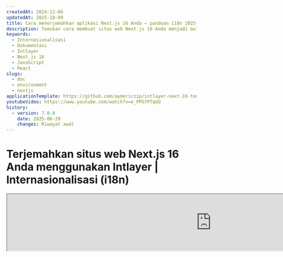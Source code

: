 ```yaml
---
createdAt: 2024-12-06
updatedAt: 2025-10-09
title: Cara menerjemahkan aplikasi Next.js 16 Anda – panduan i18n 2025
description: Temukan cara membuat situs web Next.js 16 Anda menjadi multibahasa. Ikuti dokumentasi untuk melakukan internasionalisasi (i18n) dan menerjemahkannya.
keywords:
  - Internasionalisasi
  - Dokumentasi
  - Intlayer
  - Next.js 16
  - JavaScript
  - React
slugs:
  - doc
  - environment
  - nextjs
applicationTemplate: https://github.com/aymericzip/intlayer-next-16-template
youtubeVideo: https://www.youtube.com/watch?v=e_PPG7PTqGU
history:
  - version: 7.0.0
    date: 2025-06-29
    changes: Riwayat awal
---
```


# Terjemahkan situs web Next.js 16 Anda menggunakan Intlayer | Internasionalisasi (i18n)

<iframe title="Solusi i18n terbaik untuk Next.js? Temukan Intlayer" class="m-auto aspect-[16/9] w-full overflow-hidden rounded-lg border-0" allow="autoplay; gyroscope;" loading="lazy" width="1080" height="auto" src="https://www.youtube.com/embed/e_PPG7PTqGU?autoplay=0&amp;origin=http://intlayer.org&amp;controls=0&amp;rel=1"/>

Lihat [Template Aplikasi](https://github.com/aymericzip/intlayer-next-16-template) di GitHub.

## Apa itu Intlayer?

**Intlayer** adalah perpustakaan internasionalisasi (i18n) sumber terbuka yang inovatif, dirancang untuk menyederhanakan dukungan multibahasa dalam aplikasi web modern. Intlayer terintegrasi mulus dengan kerangka kerja terbaru **Next.js 16**, termasuk **App Router** yang kuat. Ini dioptimalkan untuk bekerja dengan **Server Components** agar rendering lebih efisien dan sepenuhnya kompatibel dengan [**Turbopack**](https://nextjs.org/docs/architecture/turbopack).

Dengan Intlayer, Anda dapat:

- **Mengelola terjemahan dengan mudah** menggunakan kamus deklaratif pada tingkat komponen.
- **Melokalkan metadata**, rute, dan konten secara dinamis.
- **Mengakses terjemahan di komponen sisi klien dan sisi server**.
- **Memastikan dukungan TypeScript** dengan tipe yang dihasilkan secara otomatis, meningkatkan autocompletion dan deteksi kesalahan.
- **Manfaatkan fitur canggih**, seperti deteksi dan pengalihan locale secara dinamis.

> Intlayer kompatibel dengan Next.js 12, 13, 14, dan 16. Jika Anda menggunakan Next.js Page Router, Anda dapat merujuk ke [panduan ini](https://github.com/aymericzip/intlayer/blob/main/docs/docs/id/intlayer_with_nextjs_page_router.md). Untuk Next.js 12, 13, 14 dengan App Router, lihat [panduan ini](https://github.com/aymericzip/intlayer/blob/main/docs/docs/id/intlayer_with_nextjs_14.md).

---

## Panduan Langkah demi Langkah untuk Mengatur Intlayer di Aplikasi Next.js

### Langkah 1: Instalasi Dependensi

Instal paket yang diperlukan menggunakan npm:

```bash packageManager="npm"
npm install intlayer next-intlayer
```

```bash packageManager="pnpm"
pnpm add intlayer next-intlayer
```

```bash packageManager="yarn"
yarn add intlayer next-intlayer
```

- **intlayer**

  Paket inti yang menyediakan alat internasionalisasi untuk manajemen konfigurasi, terjemahan, [deklarasi konten](https://github.com/aymericzip/intlayer/blob/main/docs/docs/id/dictionary/content_file.md), transpile, dan [perintah CLI](https://github.com/aymericzip/intlayer/blob/main/docs/docs/id/intlayer_cli.md).

- **next-intlayer**

Paket yang mengintegrasikan Intlayer dengan Next.js. Paket ini menyediakan context providers dan hooks untuk internasionalisasi Next.js. Selain itu, paket ini juga menyertakan plugin Next.js untuk mengintegrasikan Intlayer dengan [Webpack](https://webpack.js.org/) atau [Turbopack](https://nextjs.org/docs/app/api-reference/turbopack), serta proxy untuk mendeteksi locale pilihan pengguna, mengelola cookie, dan menangani pengalihan URL.

### Langkah 2: Konfigurasikan Proyek Anda

Buat file konfigurasi untuk mengatur bahasa aplikasi Anda:

```typescript fileName="intlayer.config.ts" codeFormat="typescript"
import { Locales, type IntlayerConfig } from "intlayer";

const config: IntlayerConfig = {
  internationalization: {
    locales: [
      Locales.ENGLISH,
      Locales.FRENCH,
      Locales.SPANISH,
      // Locale lain Anda
    ],
    defaultLocale: Locales.ENGLISH,
  },
};

export default config;
```

```javascript fileName="intlayer.config.mjs" codeFormat="esm"
import { Locales } from "intlayer";

/** @type {import('intlayer').IntlayerConfig} */
const config = {
  internationalization: {
    locales: [
      Locales.ENGLISH,
      Locales.FRENCH,
      Locales.SPANISH,
      // Locale lain Anda
    ],
    defaultLocale: Locales.ENGLISH,
  },
};

export default config;
```

```javascript fileName="intlayer.config.cjs" codeFormat="commonjs"
const { Locales } = require("intlayer");

/** @type {import('intlayer').IntlayerConfig} */
const config = {
  internationalization: {
    locales: [
      Locales.ENGLISH,
      Locales.FRENCH,
      Locales.SPANISH,
      // Locale lain Anda
    ],
    defaultLocale: Locales.ENGLISH,
  },
};

module.exports = config;
```

> Melalui file konfigurasi ini, Anda dapat mengatur URL yang dilokalkan, pengalihan proxy, nama cookie, lokasi dan ekstensi deklarasi konten Anda, menonaktifkan log Intlayer di konsol, dan lainnya. Untuk daftar lengkap parameter yang tersedia, lihat [dokumentasi konfigurasi](https://github.com/aymericzip/intlayer/blob/main/docs/docs/id/configuration.md).

### Langkah 3: Integrasikan Intlayer dalam Konfigurasi Next.js Anda

Konfigurasikan setup Next.js Anda untuk menggunakan Intlayer:

```typescript fileName="next.config.ts" codeFormat="typescript"
import type { NextConfig } from "next";
import { withIntlayer } from "next-intlayer/server";

const nextConfig: NextConfig = {
  /* opsi konfigurasi di sini */
};

export default withIntlayer(nextConfig);
```

```typescript fileName="next.config.mjs" codeFormat="esm"
import { withIntlayer } from "next-intlayer/server";

/** @type {import('next').NextConfig} */
const nextConfig = {
  /* opsi konfigurasi di sini */
};

export default withIntlayer(nextConfig);
```

```typescript fileName="next.config.cjs" codeFormat="commonjs"
const { withIntlayer } = require("next-intlayer/server");

/** @type {import('next').NextConfig} */
const nextConfig = {
  /* opsi konfigurasi di sini */
};

module.exports = withIntlayer(nextConfig);
```

> Plugin Next.js `withIntlayer()` digunakan untuk mengintegrasikan Intlayer dengan Next.js. Plugin ini memastikan pembuatan file deklarasi konten dan memantau file tersebut dalam mode pengembangan. Plugin ini mendefinisikan variabel lingkungan Intlayer dalam lingkungan [Webpack](https://webpack.js.org/) atau [Turbopack](https://nextjs.org/docs/app/api-reference/turbopack). Selain itu, plugin ini menyediakan alias untuk mengoptimalkan performa dan memastikan kompatibilitas dengan komponen server.

> Fungsi `withIntlayer()` adalah fungsi promise. Fungsi ini memungkinkan persiapan kamus intlayer sebelum proses build dimulai. Jika Anda ingin menggunakannya bersama plugin lain, Anda dapat menggunakan `await`. Contoh:
>
> ```tsx
> const nextConfig = await withIntlayer(nextConfig);
> const nextConfigWithOtherPlugins = withOtherPlugins(nextConfig);
>
> export default nextConfigWithOtherPlugins;
> ```
>
> Jika Anda ingin menggunakannya secara sinkron, Anda dapat menggunakan fungsi `withIntlayerSync()`. Contoh:
>
> ```tsx
> const nextConfig = withIntlayerSync(nextConfig);
> const nextConfigWithOtherPlugins = withOtherPlugins(nextConfig);
>
> export default nextConfigWithOtherPlugins;
> ```

### Langkah 4: Definisikan Rute Locale Dinamis

Hapus semua dari `RootLayout` dan ganti dengan kode berikut:

```tsx {3} fileName="src/app/layout.tsx" codeFormat="typescript"
import type { PropsWithChildren, FC } from "react";
import "./globals.css";

const RootLayout: FC<PropsWithChildren> = ({ children }) => (
  // Anda masih dapat membungkus children dengan provider lain, seperti `next-themes`, `react-query`, `framer-motion`, dll.
  <>{children}</>
);

export default RootLayout;
```

```jsx {3} fileName="src/app/layout.mjx" codeFormat="esm"
import "./globals.css";

const RootLayout = ({ children }) => (
  // Anda masih dapat membungkus children dengan penyedia lain, seperti `next-themes`, `react-query`, `framer-motion`, dll.
  <>{children}</>
);

export default RootLayout;
```

```jsx {1,8} fileName="src/app/layout.csx" codeFormat="commonjs"
require("./globals.css");

const RootLayout = ({ children }) => (
  // Anda masih dapat membungkus children dengan penyedia lain, seperti `next-themes`, `react-query`, `framer-motion`, dll.
  <>{children}</>
);

module.exports = {
  default: RootLayout,
  generateStaticParams,
};
```

> Menjaga komponen `RootLayout` tetap kosong memungkinkan untuk mengatur atribut [`lang`](https://developer.mozilla.org/fr/docs/Web/HTML/Global_attributes/lang) dan [`dir`](https://developer.mozilla.org/fr/docs/Web/HTML/Global_attributes/dir) pada tag `<html>`.

Untuk mengimplementasikan routing dinamis, sediakan jalur untuk locale dengan menambahkan layout baru di direktori `[locale]` Anda:

```tsx fileName="src/app/[locale]/layout.tsx" codeFormat="typescript"
import type { NextLayoutIntlayer } from "next-intlayer";
import { Inter } from "next/font/google";
import { getHTMLTextDir } from "intlayer";

const inter = Inter({ subsets: ["latin"] });

const LocaleLayout: NextLayoutIntlayer = async ({ children, params }) => {
  const { locale } = await params;
  return (
    <html lang={locale} dir={getHTMLTextDir(locale)}>
      <body className={inter.className}>{children}</body>
    </html>
  );
};

export default LocaleLayout;
```

```jsx fileName="src/app/[locale]/layout.mjx" codeFormat="esm"
import { getHTMLTextDir } from "intlayer";

const inter = Inter({ subsets: ["latin"] });

const LocaleLayout = async ({ children, params: { locale } }) => {
  const { locale } = await params;
  return (
    <html lang={locale} dir={getHTMLTextDir(locale)}>
      <body className={inter.className}>{children}</body>
    </html>
  );
};

export default LocaleLayout;
```

```jsx fileName="src/app/[locale]/layout.csx" codeFormat="commonjs"
const { Inter } = require("next/font/google");
const { getHTMLTextDir } = require("intlayer");

const inter = Inter({ subsets: ["latin"] });

const LocaleLayout = async ({ children, params: { locale } }) => {
  const { locale } = await params;
  return (
    <html lang={locale} dir={getHTMLTextDir(locale)}>
      <body className={inter.className}>{children}</body>
    </html>
  );
};

module.exports = LocaleLayout;
```

> Segmen jalur `[locale]` digunakan untuk menentukan locale. Contoh: `/en-US/about` akan merujuk ke `en-US` dan `/fr/about` ke `fr`.

> Pada tahap ini, Anda akan menemui error: `Error: Missing <html> and <body> tags in the root layout.`. Ini diharapkan karena file `/app/page.tsx` tidak lagi digunakan dan dapat dihapus. Sebagai gantinya, segmen path `[locale]` akan mengaktifkan halaman `/app/[locale]/page.tsx`. Akibatnya, halaman akan dapat diakses melalui path seperti `/en`, `/fr`, `/es` di browser Anda. Untuk mengatur locale default sebagai halaman root, lihat pengaturan `proxy` pada langkah 7.

Kemudian, implementasikan fungsi `generateStaticParams` di Layout aplikasi Anda.

```tsx {1} fileName="src/app/[locale]/layout.tsx" codeFormat="typescript"
export { generateStaticParams } from "next-intlayer"; // Baris yang harus ditambahkan

const LocaleLayout: NextLayoutIntlayer = async ({ children, params }) => {
  /*... Sisa kode */
};

export default LocaleLayout;
```

```jsx {1} fileName="src/app/[locale]/layout.mjx" codeFormat="esm"
export { generateStaticParams } from "next-intlayer"; // Baris untuk disisipkan

const LocaleLayout = async ({ children, params: { locale } }) => {
  /*... Sisa kode*/
};

// ... Sisa kode
```

```jsx {1,7} fileName="src/app/[locale]/layout.csx" codeFormat="commonjs"
const { generateStaticParams } = require("next-intlayer"); // Baris untuk disisipkan

const LocaleLayout = async ({ children, params: { locale } }) => {
  /*... Sisa kode*/
};

module.exports = { default: LocaleLayout, generateStaticParams };
```

> `generateStaticParams` memastikan bahwa aplikasi Anda membangun terlebih dahulu halaman-halaman yang diperlukan untuk semua lokal, mengurangi komputasi saat runtime dan meningkatkan pengalaman pengguna. Untuk detail lebih lanjut, lihat [dokumentasi Next.js tentang generateStaticParams](https://nextjs.org/docs/app/building-your-application/rendering/static-and-dynamic-rendering#generate-static-params).

> Intlayer bekerja dengan `export const dynamic = 'force-static';` untuk memastikan bahwa halaman-halaman dibangun terlebih dahulu untuk semua lokal.

### Langkah 5: Deklarasikan Konten Anda

Buat dan kelola deklarasi konten Anda untuk menyimpan terjemahan:

```tsx fileName="src/app/[locale]/page.content.ts" contentDeclarationFormat="typescript"
import { t, type Dictionary } from "intlayer";

const pageContent = {
  key: "page",
  content: {
    getStarted: {
      main: t({
        en: "Get started by editing",
        fr: "Commencez par éditer",
        es: "Comience por editar",
      }),
      pageLink: "src/app/page.tsx",
    },
  },
} satisfies Dictionary;

export default pageContent;
```

```javascript fileName="src/app/[locale]/page.content.mjs" contentDeclarationFormat="esm"
import { t } from "intlayer";

/** @type {import('intlayer').Dictionary} */
const pageContent = {
  key: "page",
  content: {
    getStarted: {
      main: t({
        en: "Mulailah dengan mengedit",
        fr: "Commencez par éditer",
        es: "Comience por editar",
      }),
      pageLink: "src/app/page.tsx",
    },
  },
};

export default pageContent;
```

```javascript fileName="src/app/[locale]/page.content.cjs" contentDeclarationFormat="commonjs"
const { t } = require("intlayer");

/** @type {import('intlayer').Dictionary} */
const pageContent = {
  key: "page",
  content: {
    getStarted: {
      main: t({
        en: "Get started by editing",
        fr: "Commencez par éditer",
        es: "Comience por editar",
        id: "Mulai dengan mengedit",
      }),
      pageLink: "src/app/page.tsx",
    },
  },
};

module.exports = pageContent;
```

```json fileName="src/app/[locale]/page.content.json" contentDeclarationFormat="json"
{
  "$schema": "https://intlayer.org/schema.json",
  "key": "page",
  "content": {
    "getStarted": {
      "nodeType": "translation",
      "translation": {
        "en": "Get started by editing",
        "fr": "Commencez par éditer",
        "es": "Comience por editar",
        "id": "Mulai dengan mengedit"
      }
    },
    "pageLink": "src/app/page.tsx"
  }
}
```

> Deklarasi konten Anda dapat didefinisikan di mana saja dalam aplikasi Anda selama sudah dimasukkan ke dalam direktori `contentDir` (secara default, `./src`). Dan sesuai dengan ekstensi file deklarasi konten (secara default, `.content.{json,ts,tsx,js,jsx,mjs,mjx,cjs,cjx}`).

> Untuk detail lebih lanjut, lihat [dokumentasi deklarasi konten](https://github.com/aymericzip/intlayer/blob/main/docs/docs/id/dictionary/content_file.md).

### Langkah 6: Memanfaatkan Konten dalam Kode Anda

Akses kamus konten Anda di seluruh aplikasi:

```tsx fileName="src/app/[locale]/page.tsx" codeFormat="typescript"
import type { FC } from "react";
import { ClientComponentExample } from "@components/ClientComponentExample";
import { ServerComponentExample } from "@components/ServerComponentExample";
import { type NextPageIntlayer, IntlayerClientProvider } from "next-intlayer";
import { IntlayerServerProvider, useIntlayer } from "next-intlayer/server";

const PageContent: FC = () => {
  const content = useIntlayer("page");

  return (
    <>
      <p>{content.getStarted.main}</p> {/* Mengakses teks utama dari konten */}
      <code>{content.getStarted.pageLink}</code>{" "}
      {/* Menampilkan tautan halaman dari konten */}
    </>
  );
};

const Page: NextPageIntlayer = async ({ params }) => {
  const { locale } = await params;

  return (
    <IntlayerServerProvider locale={locale}>
      <PageContent />
      <ServerComponentExample />

      <IntlayerClientProvider locale={locale}>
        <ClientComponentExample />
      </IntlayerClientProvider>
    </IntlayerServerProvider>
  );
};

export default Page;
```

```jsx fileName="src/app/[locale]/page.mjx" codeFormat="esm"
import { ClientComponentExample } from "@components/ClientComponentExample";
import { ServerComponentExample } from "@components/ServerComponentExample";
import { IntlayerClientProvider } from "next-intlayer";
import { IntlayerServerProvider, useIntlayer } from "next-intlayer/server";

const PageContent = () => {
  const content = useIntlayer("page");

  return (
    <>
      <p>{content.getStarted.main}</p>{" "}
      {/* Menampilkan teks utama dari konten */}
      <code>{content.getStarted.pageLink}</code>{" "}
      {/* Menampilkan tautan halaman dari konten */}
    </>
  );
};

const Page = async ({ params }) => {
  const { locale } = await params;

  return (
    <IntlayerServerProvider locale={locale}>
      <PageContent />
      <ServerComponentExample />

      <IntlayerClientProvider locale={locale}>
        <ClientComponentExample />
      </IntlayerClientProvider>
    </IntlayerServerProvider>
  );
};

export default Page;
```

```jsx fileName="src/app/[locale]/page.csx" codeFormat="commonjs"
import { ClientComponentExample } from "@components/ClientComponentExample";
import { ServerComponentExample } from "@components/ServerComponentExample";
import { IntlayerClientProvider } from "next-intlayer";
import { IntlayerServerProvider, useIntlayer } from "next-intlayer/server";

const PageContent = () => {
  const content = useIntlayer("page");

  return (
    <>
      <p>{content.getStarted.main}</p>
      <code>{content.getStarted.pageLink}</code>
    </>
  );
};

const Page = async ({ params }) => {
  const { locale } = await params;

  return (
    <IntlayerServerProvider locale={locale}>
      <PageContent />
      <ServerComponentExample />

      <IntlayerClientProvider locale={locale}>
        <ClientComponentExample />
      </IntlayerClientProvider>
    </IntlayerServerProvider>
  );
};
```

- **`IntlayerClientProvider`** digunakan untuk menyediakan locale ke komponen sisi klien. Ini dapat ditempatkan di komponen induk mana pun, termasuk layout. Namun, menempatkannya di layout sangat disarankan karena Next.js membagikan kode layout di seluruh halaman, sehingga menjadi lebih efisien. Dengan menggunakan `IntlayerClientProvider` di layout, Anda menghindari inisialisasi ulang untuk setiap halaman, meningkatkan kinerja dan menjaga konteks lokalisasi yang konsisten di seluruh aplikasi Anda.
- **`IntlayerServerProvider`** digunakan untuk menyediakan locale ke anak server. Ini tidak dapat ditempatkan di layout.

> Layout dan halaman tidak dapat berbagi konteks server yang sama karena sistem konteks server didasarkan pada penyimpanan data per permintaan (melalui mekanisme [cache React](https://react.dev/reference/react/cache)), yang menyebabkan setiap "konteks" dibuat ulang untuk segmen aplikasi yang berbeda. Menempatkan provider di layout bersama akan memecah isolasi ini, sehingga mencegah propagasi nilai konteks server yang benar ke komponen server Anda.

```tsx {4,7} fileName="src/components/ClientComponentExample.tsx" codeFormat="typescript"
"use client";

import type { FC } from "react";
import { useIntlayer } from "next-intlayer";

export const ClientComponentExample: FC = () => {
  const content = useIntlayer("client-component-example"); // Membuat deklarasi konten terkait

  return (
    <div>
      <h2>{content.title}</h2>
      <p>{content.content}</p>
    </div>
  );
};
```

```jsx {3,6} fileName="src/components/ClientComponentExample.mjx" codeFormat="esm"
"use client";

import { useIntlayer } from "next-intlayer";

const ClientComponentExample = () => {
  const content = useIntlayer("client-component-example"); // Membuat deklarasi konten terkait

  return (
    <div>
      <h2>{content.title}</h2>
      <p>{content.content}</p>
    </div>
  );
};
```

```jsx {3,6} fileName="src/components/ClientComponentExample.csx" codeFormat="commonjs"
"use client";

const { useIntlayer } = require("next-intlayer");

const ClientComponentExample = () => {
  const content = useIntlayer("client-component-example"); // Membuat deklarasi konten terkait

  return (
    <div>
      <h2>{content.title}</h2>
      <p>{content.content}</p>
    </div>
  );
};
```

```tsx {2} fileName="src/components/ServerComponentExample.tsx"  codeFormat="typescript"
import type { FC } from "react";
import { useIntlayer } from "next-intlayer/server";

export const ServerComponentExample: FC = () => {
  const content = useIntlayer("server-component-example"); // Membuat deklarasi konten terkait

  return (
    <div>
      <h2>{content.title}</h2>
      <p>{content.content}</p>
    </div>
  );
};
```

```jsx {1} fileName="src/components/ServerComponentExample.mjx" codeFormat="esm"
import { useIntlayer } from "next-intlayer/server";

const ServerComponentExample = () => {
  const content = useIntlayer("server-component-example"); // Membuat deklarasi konten terkait

  return (
    <div>
      <h2>{content.title}</h2>
      <p>{content.content}</p>
    </div>
  );
};
```

```jsx {1} fileName="src/components/ServerComponentExample.csx" codeFormat="commonjs"
const { useIntlayer } = require("next-intlayer/server");

const ServerComponentExample = () => {
  const content = useIntlayer("server-component-example"); // Buat deklarasi konten terkait

  return (
    <div>
      <h2>{content.title}</h2>
      <p>{content.content}</p>
    </div>
  );
};
```

> Jika Anda ingin menggunakan konten Anda dalam atribut `string`, seperti `alt`, `title`, `href`, `aria-label`, dll., Anda harus memanggil nilai fungsi tersebut, seperti:

> ```jsx
> <img src={content.image.src.value} alt={content.image.value} />
> ```

> Untuk mempelajari lebih lanjut tentang hook `useIntlayer`, lihat [dokumentasi](https://github.com/aymericzip/intlayer/blob/main/docs/docs/id/packages/next-intlayer/useIntlayer.md).

### (Opsional) Langkah 7: Konfigurasikan Proxy untuk Deteksi Locale

Atur proxy untuk mendeteksi locale yang dipilih pengguna:

```typescript fileName="src/proxy.ts" codeFormat="typescript"
export { intlayerProxy as proxy } from "next-intlayer/proxy";

export const config = {
  matcher:
    "/((?!api|static|assets|robots|sitemap|sw|service-worker|manifest|.*\\..*|_next).*)",
};
```

```javascript fileName="src/proxy.mjs" codeFormat="esm"
export { intlayerProxy as proxy } from "next-intlayer/proxy";

export const config = {
  matcher:
    "/((?!api|static|assets|robots|sitemap|sw|service-worker|manifest|.*\\..*|_next).*)",
};
```

```javascript fileName="src/proxy.cjs" codeFormat="commonjs"
const { intlayerProxy } = require("next-intlayer/proxy");

const config = {
  matcher:
    "/((?!api|static|assets|robots|sitemap|sw|service-worker|manifest|.*\\..*|_next).*)",
};

module.exports = { proxy: intlayerProxy, config };
```

> `intlayerProxy` digunakan untuk mendeteksi locale pilihan pengguna dan mengarahkan mereka ke URL yang sesuai seperti yang ditentukan dalam [konfigurasi](https://github.com/aymericzip/intlayer/blob/main/docs/docs/id/configuration.md). Selain itu, ini memungkinkan penyimpanan locale pilihan pengguna dalam cookie.

> Jika Anda perlu menggabungkan beberapa proxy bersama-sama (misalnya, `intlayerProxy` dengan otentikasi atau proxy kustom), Intlayer sekarang menyediakan helper yang disebut `multipleProxies`.

```ts
import { multipleProxies, intlayerProxy } from "next-intlayer/proxy";
import { customProxy } from "@utils/customProxy";

export const proxy = multipleProxies([intlayerProxy, customProxy]);
```

### (Opsional) Langkah 8: Internasionalisasi metadata Anda

Jika Anda ingin menginternasionalisasi metadata Anda, seperti judul halaman Anda, Anda dapat menggunakan fungsi `generateMetadata` yang disediakan oleh Next.js. Di dalamnya, Anda dapat mengambil konten dari fungsi `getIntlayer` untuk menerjemahkan metadata Anda.

```typescript fileName="src/app/[locale]/metadata.content.ts" contentDeclarationFormat="typescript"
import { type Dictionary, t } from "intlayer";
import { Metadata } from "next";

const metadataContent = {
  key: "page-metadata",
  content: {
    title: t({
      en: "Create Next App",
      fr: "Créer une application Next.js",
      es: "Crear una aplicación Next.js",
    }),
    description: t({
      en: "Generated by create next app",
      fr: "Généré par create next app",
      es: "Generado por create next app",
    }),
  },
} satisfies Dictionary<Metadata>;

export default metadataContent;
```

```javascript fileName="src/app/[locale]/metadata.content.mjs" contentDeclarationFormat="esm"
import { t } from "intlayer";

/** @type {import('intlayer').Dictionary<import('next').Metadata>} */
const metadataContent = {
  key: "page-metadata",
  content: {
    title: t({
      en: "Create Next App",
      fr: "Créer une application Next.js",
      es: "Crear una aplicación Next.js",
    }),
    description: t({
      en: "Dihasilkan oleh create next app",
      fr: "Généré par create next app",
      es: "Generado por create next app",
    }),
  },
};

export default metadataContent;
      fr: "Dihasilkan oleh create next app",
      es: "Generado por create next app",
    }),
  },
};

export default metadataContent;
```

```javascript fileName="src/app/[locale]/metadata.content.cjs" contentDeclarationFormat="commonjs"
const { t } = require("intlayer");

/** @type {import('intlayer').Dictionary<import('next').Metadata>} */
const metadataContent = {
  key: "page-metadata",
  content: {
    title: t({
      en: "Create Next App",
      fr: "Créer une application Next.js",
      es: "Crear una aplicación Next.js",
    }),
    description: t({
      en: "Dihasilkan oleh create next app",
      fr: "Généré par create next app",
      es: "Generado por create next app",
    }),
  },
};

module.exports = metadataContent;
```

```json fileName="src/app/[locale]/metadata.content.json" contentDeclarationFormat="json"
{
  "key": "page-metadata",
  "content": {
    "title": {
      "nodeType": "translation",
      "translation": {
          "en": "Preact logo",
          "fr": "Logo Preact",
          "es": "Logo Preact",
          "id": "Logo Preact"
      },
    },
    "description": {
      "nodeType": "translation",
      "translation": {
        "en": "Generated by create next app",
        "fr": "Généré par create next app",
        "es": "Generado por create next app",
        "id": "Dihasilkan oleh create next app"
      },
    },
  },
};
```

````typescript fileName="src/app/[locale]/layout.tsx or src/app/[locale]/page.tsx" codeFormat="typescript"
import { getIntlayer, getMultilingualUrls } from "intlayer";
import type { Metadata } from "next";
import type { LocalPromiseParams } from "next-intlayer";

export const generateMetadata = async ({
  params,
}: LocalPromiseParams): Promise<Metadata> => {
  const { locale } = await params;

  const metadata = getIntlayer("page-metadata", locale);

  /**
   * Menghasilkan objek yang berisi semua url untuk setiap locale.
   *
   * Contoh:
   * ```ts
   *  getMultilingualUrls('/about');
   *
   *  // Mengembalikan
   *  // {
   *  //   en: '/about',
   *  //   fr: '/fr/about',
   *  //   es: '/es/about',
   *  // }
   * ```
   */
  const multilingualUrls = getMultilingualUrls("/");

  return {
    ...metadata,
    alternates: {
      canonical: multilingualUrls[locale as keyof typeof multilingualUrls],
      languages: { ...multilingualUrls, "x-default": "/" },
    },
    openGraph: {
      url: multilingualUrls[locale],
    },
  };
};

// ... Sisa kode
````

````javascript fileName="src/app/[locale]/layout.mjs or src/app/[locale]/page.mjs" codeFormat="esm"
import { getIntlayer, getMultilingualUrls } from "intlayer";

export const generateMetadata = async ({ params }) => {
  const { locale } = await params;

  const metadata = getIntlayer("page-metadata", locale);

  /**
   * Menghasilkan objek yang berisi semua url untuk setiap locale.
   *
   * Contoh:
   * ```ts
   *  getMultilingualUrls('/about');
   *
   *  // Mengembalikan
   *  // {
   *  //   en: '/about',
   *  //   fr: '/fr/about',
   *  //   es: '/es/about'
   *  // }
   * ```
   */
  const multilingualUrls = getMultilingualUrls("/");

  return {
    ...metadata,
    alternates: {
      canonical: multilingualUrls[locale],
      languages: { ...multilingualUrls, "x-default": "/" },
    },
    openGraph: {
      url: multilingualUrls[locale],
    },
  };
};

// ... Sisa kode
````

````javascript fileName="src/app/[locale]/layout.cjs or src/app/[locale]/page.cjs" codeFormat="commonjs"
const { getIntlayer, getMultilingualUrls } = require("intlayer");

const generateMetadata = async ({ params }) => {
  const { locale } = await params;

  const metadata = getIntlayer("page-metadata", locale);

  /**
   * Menghasilkan objek yang berisi semua url untuk setiap locale.
   *
   * Contoh:
   * ```ts
   *  getMultilingualUrls('/about');
   *
   *  // Mengembalikan
   *  // {
   *  //   en: '/about',
   *  //   fr: '/fr/about',
   *  //   es: '/es/about'
   *  // }
   * ```
   */
  const multilingualUrls = getMultilingualUrls("/");

  return {
    ...metadata,
    alternates: {
      canonical: multilingualUrls[locale],
      languages: { ...multilingualUrls, "x-default": "/" },
    },
    openGraph: {
      url: multilingualUrls[locale],
    },
  };
};

module.exports = { generateMetadata };

// ... Sisa kode
````

> Perhatikan bahwa fungsi `getIntlayer` yang diimpor dari `next-intlayer` mengembalikan konten Anda yang dibungkus dalam sebuah `IntlayerNode`, memungkinkan integrasi dengan editor visual. Sebaliknya, fungsi `getIntlayer` yang diimpor dari `intlayer` mengembalikan konten Anda secara langsung tanpa properti tambahan.

Sebagai alternatif, Anda dapat menggunakan fungsi `getTranslation` untuk mendeklarasikan metadata Anda. Namun, menggunakan file deklarasi konten disarankan untuk mengotomatisasi terjemahan metadata Anda dan mengeksternalisasi konten pada suatu saat.

```typescript fileName="src/app/[locale]/layout.tsx or src/app/[locale]/page.tsx" codeFormat="typescript"
import {
  type IConfigLocales,
  getTranslation,
  getMultilingualUrls,
} from "intlayer";
import type { Metadata } from "next";
import type { LocalPromiseParams } from "next-intlayer";

export const generateMetadata = async ({
  params,
}: LocalPromiseParams): Promise<Metadata> => {
  const { locale } = await params;
  const t = <T>(content: IConfigLocales<T>) => getTranslation(content, locale);

  return {
    title: t<string>({
      en: "My title",
      fr: "Mon titre",
      es: "Mi título",
    }),
    description: t({
      en: "Deskripsi saya",
      fr: "Ma description",
      es: "Mi descripción",
    }),
  };
};

// ... Sisa kode
```

```javascript fileName="src/app/[locale]/layout.mjs or src/app/[locale]/page.mjs" codeFormat="esm"
import { getTranslation, getMultilingualUrls } from "intlayer";

export const generateMetadata = async ({ params }) => {
  const { locale } = await params;
  const t = (content) => getTranslation(content, locale);

  return {
    title: t({
      en: "Judul saya",
      fr: "Mon titre",
      es: "Mi título",
    }),
    description: t({
      en: "Deskripsi saya",
      fr: "Ma description",
      es: "Mi descripción",
    }),
  };
};

// ... Sisa kode
```

```javascript fileName="src/app/[locale]/layout.cjs or src/app/[locale]/page.cjs" codeFormat="commonjs"
const { getTranslation, getMultilingualUrls } = require("intlayer");

const generateMetadata = async ({ params }) => {
  const { locale } = await params;

  const t = (content) => getTranslation(content, locale);

  return {
    title: t({
      en: "My title",
      fr: "Mon titre",
      es: "Mi título",
    }),
    description: t({
      en: "My description",
      fr: "Ma description",
      es: "Mi descripción",
    }),
  };
};

module.exports = { generateMetadata };

// ... Sisa kode
```

> Pelajari lebih lanjut tentang optimasi metadata [di dokumentasi resmi Next.js](https://nextjs.org/docs/app/building-your-application/optimizing/metadata).

### (Opsional) Langkah 9: Internasionalisasi sitemap.xml dan robots.txt Anda

Untuk menginternasionalisasi `sitemap.xml` dan `robots.txt` Anda, Anda dapat menggunakan fungsi `getMultilingualUrls` yang disediakan oleh Intlayer. Fungsi ini memungkinkan Anda untuk menghasilkan URL multibahasa untuk sitemap Anda.

```tsx fileName="src/app/sitemap.ts" codeFormat="typescript"
import { getMultilingualUrls } from "intlayer";
import type { MetadataRoute } from "next";

const sitemap = (): MetadataRoute.Sitemap => [
  {
    url: "https://example.com",
    alternates: {
      languages: { ...getMultilingualUrls("https://example.com") },
    },
  },
  {
    url: "https://example.com/login",
    alternates: {
      languages: { ...getMultilingualUrls("https://example.com/login") },
    },
  },
  {
    url: "https://example.com/register",
    alternates: {
      languages: { ...getMultilingualUrls("https://example.com/register") },
    },
  },
];

export default sitemap;
```

```jsx fileName="src/app/sitemap.mjx" codeFormat="esm"
import { getMultilingualUrls } from "intlayer";

const sitemap = () => [
  {
    url: "https://example.com",
    alternates: {
      languages: { ...getMultilingualUrls("https://example.com") },
    },
  },
  {
    url: "https://example.com/login",
    alternates: {
      languages: { ...getMultilingualUrls("https://example.com/login") },
    },
  },
  {
    url: "https://example.com/register",
    alternates: {
      languages: { ...getMultilingualUrls("https://example.com/register") },
    },
  },
];

export default sitemap;
```

```jsx fileName="src/app/sitemap.csx" codeFormat="commonjs"
const { getMultilingualUrls } = require("intlayer");

const sitemap = () => [
  {
    url: "https://example.com",
    alternates: {
      languages: { ...getMultilingualUrls("https://example.com") },
    },
  },
  {
    url: "https://example.com/login",
    alternates: {
      languages: { ...getMultilingualUrls("https://example.com/login") },
    },
  },
  {
    url: "https://example.com/register",
    alternates: {
      languages: { ...getMultilingualUrls("https://example.com/register") },
    },
  },
];

module.exports = sitemap;
```

```tsx fileName="src/app/robots.ts" codeFormat="typescript"
import type { MetadataRoute } from "next";
import { getMultilingualUrls } from "intlayer";

const getAllMultilingualUrls = (urls: string[]) =>
  urls.flatMap((url) => Object.values(getMultilingualUrls(url)) as string[]);

// Mendefinisikan aturan untuk robots.txt
const robots = (): MetadataRoute.Robots => ({
  rules: {
    userAgent: "*", // Mengizinkan semua user-agent
    allow: ["/"], // Mengizinkan akses ke root
    disallow: getAllMultilingualUrls(["/login", "/register"]), // Melarang akses ke halaman login dan register dalam semua bahasa
  },
  host: "https://example.com", // Host situs
  sitemap: `https://example.com/sitemap.xml`, // Lokasi sitemap
});

export default robots;
```

```jsx fileName="src/app/robots.mjx" codeFormat="esm"
import { getMultilingualUrls } from "intlayer";

// Mendapatkan semua URL multibahasa dari daftar URL
const getAllMultilingualUrls = (urls) =>
  urls.flatMap((url) => Object.values(getMultilingualUrls(url)));

const robots = () => ({
  rules: {
    userAgent: "*", // Mengizinkan semua user-agent
    allow: ["/"], // Mengizinkan akses ke root
    disallow: getAllMultilingualUrls(["/login", "/register"]), // Melarang akses ke halaman login dan register dalam semua bahasa
  },
  host: "https://example.com",
  sitemap: `https://example.com/sitemap.xml`,
});

export default robots;
```

```jsx fileName="src/app/robots.csx" codeFormat="commonjs"
const { getMultilingualUrls } = require("intlayer");

const getAllMultilingualUrls = (urls) =>
  urls.flatMap((url) => Object.values(getMultilingualUrls(url)));

const robots = () => ({
  rules: {
    userAgent: "*",
    allow: ["/"],
    disallow: getAllMultilingualUrls(["/login", "/register"]),
  },
  host: "https://example.com",
  sitemap: `https://example.com/sitemap.xml`,
});

module.exports = robots;
```

> Pelajari lebih lanjut tentang optimasi sitemap [di dokumentasi resmi Next.js](https://nextjs.org/docs/app/api-reference/file-conventions/metadata/sitemap). Pelajari lebih lanjut tentang optimasi robots.txt [di dokumentasi resmi Next.js](https://nextjs.org/docs/app/api-reference/file-conventions/metadata/robots).

### (Opsional) Langkah 10: Ubah bahasa konten Anda

Untuk mengubah bahasa konten Anda di Next.js, cara yang direkomendasikan adalah menggunakan komponen `Link` untuk mengarahkan pengguna ke halaman yang sesuai dengan lokal yang diinginkan. Komponen `Link` memungkinkan prefetching halaman, yang membantu menghindari pemuatan ulang halaman secara penuh.

```tsx fileName="src/components/LocaleSwitcher.tsx" codeFormat="typescript"
"use client";

import type { FC } from "react";
import {
  Locales,
  getHTMLTextDir,
  getLocaleName,
  getLocalizedUrl,
} from "intlayer";
import { useLocale } from "next-intlayer";
import Link from "next/link";

export const LocaleSwitcher: FC = () => {
  const { locale, pathWithoutLocale, availableLocales, setLocale } =
    useLocale();

  return (
    <div>
      <button popoverTarget="localePopover">{getLocaleName(locale)}</button>
      <div id="localePopover" popover="auto">
        {availableLocales.map((localeItem) => (
          <Link
            href={getLocalizedUrl(pathWithoutLocale, localeItem)}
            key={localeItem}
            aria-current={locale === localeItem ? "page" : undefined}
            onClick={() => setLocale(localeItem)}
            replace // Akan memastikan tombol "kembali" pada browser akan mengarahkan ke halaman sebelumnya
          >
            <span>
              {/* Lokal - misalnya FR */}
              {localeItem}
            </span>
            <span>
              {/* Bahasa dalam Lokal sendiri - misalnya Français */}
              {getLocaleName(localeItem, locale)}
            </span>
            <span dir={getHTMLTextDir(localeItem)} lang={localeItem}>
              {/* Bahasa dalam Lokal saat ini - misalnya Francés dengan lokal saat ini disetel ke Locales.SPANISH */}
              {getLocaleName(localeItem)}
            </span>
            <span dir="ltr" lang={Locales.ENGLISH}>
              {/* Bahasa dalam Bahasa Inggris - misalnya French */}
              {getLocaleName(localeItem, Locales.ENGLISH)}
            </span>
          </Link>
        ))}
      </div>
    </div>
  );
};
```

```jsx fileName="src/components/LocaleSwitcher.msx" codeFormat="esm"
"use client";

import {
  Locales,
  getHTMLTextDir,
  getLocaleName,
  getLocalizedUrl,
} from "intlayer";
import { useLocale } from "next-intlayer";
import Link from "next/link";

export const LocaleSwitcher = () => {
  const { locale, pathWithoutLocale, availableLocales, setLocale } =
    useLocale();

  return (
    <div>
      <button popoverTarget="localePopover">{getLocaleName(locale)}</button>
      <div id="localePopover" popover="auto">
        {availableLocales.map((localeItem) => (
          <Link
            href={getLocalizedUrl(pathWithoutLocale, localeItem)}
            key={localeItem}
            aria-current={locale === localeItem ? "page" : undefined}
            onClick={() => setLocale(localeItem)}
            replace // Akan memastikan bahwa tombol "kembali" pada browser akan mengarahkan ke halaman sebelumnya
          >
            <span>
              {/* Lokal - misal FR */}
              {localeItem}
            </span>
            <span>
              {/* Bahasa dalam Lokal sendiri - misal Français */}
              {getLocaleName(localeItem, locale)}
            </span>
            <span dir={getHTMLTextDir(localeItem)} lang={localeItem}>
              {/* Bahasa dalam Lokal saat ini - misal Francés dengan lokal saat ini disetel ke Locales.SPANISH */}
              {getLocaleName(localeItem)}
            </span>
            <span dir="ltr" lang={Locales.ENGLISH}>
              {/* Bahasa dalam Bahasa Inggris - misal French */}
              {getLocaleName(localeItem, Locales.ENGLISH)}
            </span>
          </Link>
        ))}
      </div>
    </div>
  );
};
```

```jsx fileName="src/components/LocaleSwitcher.csx" codeFormat="commonjs"
"use client";

const {
  Locales,
  getHTMLTextDir,
  getLocaleName,
  getLocalizedUrl,
} = require("intlayer");
const { useLocale } = require("next-intlayer");
const Link = require("next/link");

export const LocaleSwitcher = () => {
  const { locale, pathWithoutLocale, availableLocales, setLocale } =
    useLocale();

  return (
    <div>
      <button popoverTarget="localePopover">{getLocaleName(locale)}</button>
      <div id="localePopover" popover="auto">
        {availableLocales.map((localeItem) => (
          <Link
            href={getLocalizedUrl(pathWithoutLocale, localeItem)}
            key={localeItem}
            aria-current={locale === localeItem ? "page" : undefined}
            onClick={() => setLocale(localeItem)}
            replace // Akan memastikan tombol "kembali" pada browser akan mengarahkan ke halaman sebelumnya
          >
            <span>
              {/* Lokal - misalnya FR */}
              {localeItem}
            </span>
            <span>
              {/* Bahasa dalam Lokal sendiri - misalnya Français */}
              {getLocaleName(localeItem, locale)}
            </span>
            <span dir={getHTMLTextDir(localeItem)} lang={localeItem}>
              {/* Bahasa dalam Lokal saat ini - misalnya Francés dengan lokal saat ini disetel ke Locales.SPANISH */}
              {getLocaleName(localeItem)}
            </span>
            <span dir="ltr" lang={Locales.ENGLISH}>
              {/* Bahasa dalam Bahasa Inggris - misalnya French */}
              {getLocaleName(localeItem, Locales.ENGLISH)}
            </span>
          </Link>
        ))}
      </div>
    </div>
  );
};
```

> Cara alternatif adalah menggunakan fungsi `setLocale` yang disediakan oleh hook `useLocale`. Fungsi ini tidak akan memungkinkan prefetching halaman. Lihat dokumentasi [`useLocale` hook](https://github.com/aymericzip/intlayer/blob/main/docs/docs/id/packages/next-intlayer/useLocale.md) untuk detail lebih lanjut.

> Anda juga dapat mengatur fungsi pada opsi `onLocaleChange` untuk memicu fungsi kustom saat locale berubah.

```tsx fileName="src/components/LocaleSwitcher.tsx"
"use client";

import { useRouter } from "next/navigation";
import { useLocale } from "next-intlayer";
import { getLocalizedUrl } from "intlayer";

// ... Sisa kode

const router = useRouter();
const { setLocale } = useLocale({
  onLocaleChange: (locale) => {
    router.push(getLocalizedUrl(pathWithoutLocale, locale));
  },
});

return (
  <button onClick={() => setLocale(Locales.FRENCH)}>
    Ganti ke Bahasa Perancis
  </button>
);
```

> Referensi dokumentasi:
>
> - [`useLocale` hook](https://github.com/aymericzip/intlayer/blob/main/docs/docs/id/packages/next-intlayer/useLocale.md)
> - [`getLocaleName` hook](https://github.com/aymericzip/intlayer/blob/main/docs/docs/id/packages/intlayer/getLocaleName.md)
> - [`getLocalizedUrl` hook](https://github.com/aymericzip/intlayer/blob/main/docs/docs/id/packages/intlayer/getLocalizedUrl.md)
> - [`getHTMLTextDir` hook](https://github.com/aymericzip/intlayer/blob/main/docs/docs/id/packages/intlayer/getHTMLTextDir.md)
> - atribut [`hrefLang`](https://developers.google.com/search/docs/specialty/international/localized-versions?hl=fr)
> - atribut [`lang`](https://developer.mozilla.org/en-US/docs/Web/HTML/Global_attributes/lang)
> - atribut [`dir`](https://developer.mozilla.org/en-US/docs/Web/HTML/Global_attributes/dir)
> - atribut [`aria-current`](https://developer.mozilla.org/en-US/docs/Web/Accessibility/ARIA/Attributes/aria-current)

### (Opsional) Langkah 11: Membuat Komponen Link yang Dilokalkan

Untuk memastikan navigasi aplikasi Anda menghormati lokal saat ini, Anda dapat membuat komponen `Link` kustom. Komponen ini secara otomatis menambahkan awalan bahasa saat ini pada URL internal, sehingga. Misalnya, ketika pengguna berbahasa Prancis mengklik tautan ke halaman "Tentang", mereka akan diarahkan ke `/fr/about` alih-alih `/about`.

Perilaku ini berguna untuk beberapa alasan:

- **SEO dan Pengalaman Pengguna**: URL yang dilokalkan membantu mesin pencari mengindeks halaman spesifik bahasa dengan benar dan menyediakan konten kepada pengguna dalam bahasa pilihan mereka.
- **Konsistensi**: Dengan menggunakan tautan yang dilokalkan di seluruh aplikasi Anda, Anda menjamin navigasi tetap dalam lokal saat ini, mencegah perubahan bahasa yang tidak diinginkan.
- **Pemeliharaan**: Memusatkan logika lokalisasi dalam satu komponen menyederhanakan pengelolaan URL, sehingga basis kode Anda lebih mudah dipelihara dan diperluas seiring pertumbuhan aplikasi Anda.

Berikut adalah implementasi komponen `Link` yang dilokalisasi dalam TypeScript:

```tsx fileName="src/components/Link.tsx" codeFormat="typescript"
"use client";

import { getLocalizedUrl } from "intlayer";
import NextLink, { type LinkProps as NextLinkProps } from "next/link";
import { useLocale } from "next-intlayer";
import type { PropsWithChildren, FC } from "react";

/**
 * Fungsi utilitas untuk memeriksa apakah URL yang diberikan bersifat eksternal.
 * Jika URL dimulai dengan http:// atau https://, maka dianggap eksternal.
 */
export const checkIsExternalLink = (href?: string): boolean =>
  /^https?:\/\//.test(href ?? "");

/**
 * Komponen Link kustom yang menyesuaikan atribut href berdasarkan locale saat ini.
 * Untuk tautan internal, menggunakan `getLocalizedUrl` untuk menambahkan prefix locale pada URL (misalnya, /fr/about).
 * Ini memastikan navigasi tetap dalam konteks locale yang sama.
 */
export const Link: FC<PropsWithChildren<NextLinkProps>> = ({
  href,
  children,
  ...props
}) => {
  const { locale } = useLocale();
  const isExternalLink = checkIsExternalLink(href.toString());

  // Jika tautan bersifat internal dan href valid diberikan, dapatkan URL yang sudah dilokalisasi.
  const hrefI18n: NextLinkProps["href"] =
    href && !isExternalLink ? getLocalizedUrl(href.toString(), locale) : href;

  return (
    <NextLink href={hrefI18n} {...props}>
      {children}
    </NextLink>
  );
};
```

```jsx fileName="src/components/Link.mjx" codeFormat="esm"
"use client";

import { getLocalizedUrl } from "intlayer";
import NextLink from "next/link";
import { useLocale } from "next-intlayer";

/**
 * Fungsi utilitas untuk memeriksa apakah URL yang diberikan bersifat eksternal.
 * Jika URL dimulai dengan http:// atau https://, maka dianggap eksternal.
 */
export const checkIsExternalLink = (href) => /^https?:\/\//.test(href ?? "");

/**
 * Komponen Link kustom yang menyesuaikan atribut href berdasarkan locale saat ini.
 * Untuk tautan internal, menggunakan `getLocalizedUrl` untuk menambahkan prefix locale pada URL (misalnya, /fr/about).
 * Ini memastikan navigasi tetap dalam konteks locale yang sama.
 */
export const Link = ({ href, children, ...props }) => {
  const { locale } = useLocale();
  const isExternalLink = checkIsExternalLink(href.toString());

  // Jika tautan bersifat internal dan href yang valid diberikan, dapatkan URL yang sudah dilokalkan.
  const hrefI18n =
    href && !isExternalLink ? getLocalizedUrl(href.toString(), locale) : href;

  return (
    <NextLink href={hrefI18n} {...props}>
      {children}
    </NextLink>
  );
};
```

```jsx fileName="src/components/Link.csx" codeFormat="commonjs"
"use client";

const { getLocalizedUrl } = require("intlayer");
const NextLink = require("next/link");
const { useLocale } = require("next-intlayer");

/**
 * Fungsi utilitas untuk memeriksa apakah URL yang diberikan bersifat eksternal.
 * Jika URL dimulai dengan http:// atau https://, maka dianggap eksternal.
 */
const checkIsExternalLink = (href) => /^https?:\/\//.test(href ?? "");

/**
 * Komponen Link kustom yang menyesuaikan atribut href berdasarkan locale saat ini.
 * Untuk tautan internal, menggunakan `getLocalizedUrl` untuk menambahkan prefix locale pada URL (misalnya, /fr/about).
 * Ini memastikan navigasi tetap dalam konteks locale yang sama.
 */
const Link = ({ href, children, ...props }) => {
  const { locale } = useLocale();
  const isExternalLink = checkIsExternalLink(href.toString());

  // Jika tautan bersifat internal dan href valid diberikan, dapatkan URL yang sudah dilokalkan.
  const hrefI18n =
    href && !isExternalLink ? getLocalizedUrl(href.toString(), locale) : href;

  return (
    <NextLink href={hrefI18n} {...props}>
      {children}
    </NextLink>
  );
};
```

#### Cara Kerjanya

- **Mendeteksi Tautan Eksternal**:  
  Fungsi pembantu `checkIsExternalLink` menentukan apakah sebuah URL adalah eksternal. Tautan eksternal dibiarkan tidak berubah karena tidak memerlukan lokalisasi.

- **Mengambil Locale Saat Ini**:  
  Hook `useLocale` menyediakan locale saat ini (misalnya, `fr` untuk bahasa Perancis).

- **Melokalisasi URL**:  
  Untuk tautan internal (yaitu, bukan eksternal), `getLocalizedUrl` digunakan untuk secara otomatis menambahkan prefix locale saat ini pada URL. Ini berarti jika pengguna Anda menggunakan bahasa Perancis, memberikan `/about` sebagai `href` akan mengubahnya menjadi `/fr/about`.

- **Mengembalikan Tautan**:  
  Komponen mengembalikan elemen `<a>` dengan URL yang sudah dilokalisasi, memastikan navigasi konsisten dengan locale.

Dengan mengintegrasikan komponen `Link` ini di seluruh aplikasi Anda, Anda mempertahankan pengalaman pengguna yang koheren dan sadar bahasa sekaligus mendapatkan manfaat dari peningkatan SEO dan kegunaan.

### (Opsional) Langkah 12: Mendapatkan locale saat ini di Server Actions

Jika Anda memerlukan locale aktif di dalam Server Action (misalnya, untuk melokalkan email atau menjalankan logika yang sadar locale), panggil `getLocale` dari `next-intlayer/server`:

```tsx fileName="src/app/actions/getLocale.ts" codeFormat="typescript"
"use server";

import { getLocale } from "next-intlayer/server";

export const myServerAction = async () => {
  const locale = await getLocale();

  // Lakukan sesuatu dengan locale
};
```

> Fungsi `getLocale` mengikuti strategi bertingkat untuk menentukan locale pengguna:
>
> 1. Pertama, memeriksa header permintaan untuk nilai locale yang mungkin telah diatur oleh proxy
> 2. Jika tidak ditemukan locale di header, mencari locale yang disimpan dalam cookie
> 3. Jika tidak ditemukan cookie, mencoba mendeteksi bahasa yang dipilih pengguna dari pengaturan browser mereka
> 4. Sebagai upaya terakhir, menggunakan locale default yang dikonfigurasi dalam aplikasi
>
> Ini memastikan locale yang paling sesuai dipilih berdasarkan konteks yang tersedia.

### (Opsional) Langkah 13: Optimalkan ukuran bundle Anda

Saat menggunakan `next-intlayer`, kamus disertakan dalam bundel untuk setiap halaman secara default. Untuk mengoptimalkan ukuran bundel, Intlayer menyediakan plugin SWC opsional yang secara cerdas menggantikan panggilan `useIntlayer` menggunakan makro. Ini memastikan kamus hanya disertakan dalam bundel untuk halaman yang benar-benar menggunakannya.

Untuk mengaktifkan optimasi ini, instal paket `@intlayer/swc`. Setelah terinstal, `next-intlayer` akan secara otomatis mendeteksi dan menggunakan plugin tersebut:

```bash packageManager="npm"
npm install @intlayer/swc --save-dev
```

```bash packageManager="pnpm"
pnpm add @intlayer/swc --save-dev
```

```bash packageManager="yarn"
yarn add @intlayer/swc --save-dev
```

> Catatan: Optimasi ini hanya tersedia untuk Next.js 13 ke atas.

> Catatan: Paket ini tidak diinstal secara default karena plugin SWC masih bersifat eksperimental di Next.js. Hal ini mungkin akan berubah di masa depan.

### Memantau perubahan kamus pada Turbopack

Saat menggunakan Turbopack sebagai server pengembangan dengan perintah `next dev`, perubahan kamus tidak akan terdeteksi secara otomatis secara default.

Keterbatasan ini terjadi karena Turbopack tidak dapat menjalankan plugin webpack secara paralel untuk memantau perubahan pada file konten Anda. Untuk mengatasinya, Anda perlu menggunakan perintah `intlayer watch` untuk menjalankan server pengembangan dan pengawas build Intlayer secara bersamaan.

```json5 fileName="package.json"
{
  // ... Konfigurasi package.json Anda yang sudah ada
  "scripts": {
    // ... Konfigurasi skrip Anda yang sudah ada
    "dev": "intlayer watch --with 'next dev'",
  },
}
```

> Jika Anda menggunakan next-intlayer@<=6.x.x, Anda perlu mempertahankan flag `--turbopack` agar aplikasi Next.js 16 dapat bekerja dengan benar menggunakan Turbopack. Kami menyarankan menggunakan next-intlayer@>=7.x.x untuk menghindari keterbatasan ini.

### Konfigurasi TypeScript

Intlayer menggunakan augmentasi modul untuk mendapatkan manfaat dari TypeScript dan membuat basis kode Anda lebih kuat.

![Autocompletion](https://github.com/aymericzip/intlayer/blob/main/docs/assets/autocompletion.png?raw=true)

![Kesalahan Terjemahan](https://github.com/aymericzip/intlayer/blob/main/docs/assets/translation_error.png?raw=true)

Pastikan konfigurasi TypeScript Anda menyertakan tipe yang dihasilkan secara otomatis.

```json5 fileName="tsconfig.json"
{
  // ... Konfigurasi TypeScript Anda yang sudah ada
  "include": [
    // ... Konfigurasi TypeScript Anda yang sudah ada
    ".intlayer/**/*.ts", // Sertakan tipe yang dihasilkan secara otomatis
  ],
}
```

### Konfigurasi Git

Disarankan untuk mengabaikan file yang dihasilkan oleh Intlayer. Ini memungkinkan Anda untuk menghindari meng-commit file tersebut ke repositori Git Anda.

Untuk melakukan ini, Anda dapat menambahkan instruksi berikut ke file `.gitignore` Anda:

```plaintext fileName=".gitignore"
# Abaikan file yang dihasilkan oleh Intlayer
.intlayer
```

### Ekstensi VS Code

Untuk meningkatkan pengalaman pengembangan Anda dengan Intlayer, Anda dapat menginstal **Ekstensi VS Code Intlayer** resmi.

[Pasang dari VS Code Marketplace](https://marketplace.visualstudio.com/items?itemName=intlayer.intlayer-vs-code-extension)

Ekstensi ini menyediakan:

- **Autocompletion** untuk kunci terjemahan.
- **Deteksi kesalahan waktu nyata** untuk terjemahan yang hilang.
- **Pratinjau langsung** dari konten yang diterjemahkan.
- **Tindakan cepat** untuk dengan mudah membuat dan memperbarui terjemahan.

Untuk detail lebih lanjut tentang cara menggunakan ekstensi ini, lihat [dokumentasi Ekstensi VS Code Intlayer](https://intlayer.org/doc/vs-code-extension).

### Melangkah Lebih Jauh

Untuk melangkah lebih jauh, Anda dapat mengimplementasikan [editor visual](https://github.com/aymericzip/intlayer/blob/main/docs/docs/id/intlayer_visual_editor.md) atau mengeksternalisasi konten Anda menggunakan [CMS](https://github.com/aymericzip/intlayer/blob/main/docs/docs/id/intlayer_CMS.md).
